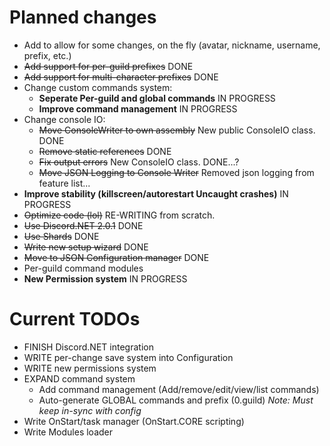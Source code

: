 # Planned changes
* Add to allow for some changes, on the fly (avatar, nickname, username, prefix, etc.)
* ~~Add support for per-guild prefixes~~ DONE
* ~~Add support for multi-character prefixes~~ DONE
* Change custom commands system:
  * **Seperate Per-guild and global commands** IN PROGRESS
  * **Improve command management** IN PROGRESS
* Change console IO:
  * ~~Move ConsoleWriter to own assembly~~ New public ConsoleIO class. DONE
  * ~~Remove static references~~ DONE
  * ~~Fix output errors~~ New ConsoleIO class. DONE...?
  * ~~Move JSON Logging to Console Writer~~ Removed json logging from feature list...
* **Improve stability (killscreen/autorestart Uncaught crashes)** IN PROGRESS
* ~~Optimize code (lol)~~ RE-WRITING from scratch.
* ~~Use Discord.NET 2.0.1~~ DONE
* ~~Use Shards~~ DONE
* ~~Write new setup wizard~~ DONE
* ~~Move to JSON Configuration manager~~ DONE
* Per-guild command modules
* **New Permission system** IN PROGRESS

# Current TODOs

* FINISH Discord.NET integration
* WRITE per-change save system into Configuration
* WRITE new permissions system
* EXPAND command system
   * Add command management (Add/remove/edit/view/list commands)
   * Auto-generate GLOBAL commands and prefix (0.guild) *Note: Must keep in-sync with config*
* Write OnStart/task manager (OnStart.CORE scripting)
* Write Modules loader
